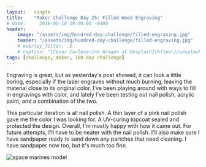 ```yaml
---
layout:   single
title:    "Maker Challenge Day 25: Filled Wood Engraving"
# date:     2019-05-18 19:00:00 -0400
header:
    image: "/assets/img/hundred-day-challenge/filled-engraving.jpg"
    teaser: "/assets/img/hundred-day-challenge/filled-engraving.jpg"
    # overlay_filter: .5
    # caption: "[Cesar Carlevarino Aragon at Unsplash](https://unsplash.com/photos/NL_DF0Klepc)"
tags: [challenge, maker, 100 day challenge]
---
```

Engraving is great, but as yesterday's post showed, it can look a little boring, especially if the laser engraves without much burning, leaving the material close to its original color. I've been playing around with ways to fill in engravings with color, and lately I've been testing out nail polish, acrylic paint, and a combination of the two.

This particular iteration is all nail polish. A thin layer of a pink nail polish gave me the color I was looking for. A UV-curing topcoat sealed and protected the design. Overall, I'm mostly happy with how it came out. For future attempts, I'll have to be neater with the nail polish. I'll also make sure I have sandpaper ready to sand down any partches that need cleaning. I have sandpaper now too, but it's much too fine.

![space marines model]({{"/assets/img/hundred-day-challenge/filled-engraving.jpg"}})

